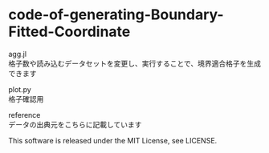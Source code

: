 # code-of-generating-Boundary-Fitted-Coordinate  
agg.jl  
格子数や読み込むデータセットを変更し、実行することで、境界適合格子を生成できます  

plot.py  
格子確認用  

reference  
データの出典元をこちらに記載しています  

This software is released under the MIT License, see LICENSE.
